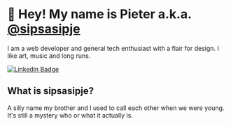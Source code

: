 # :punch: Hey! My name is Pieter a.k.a. [@sipsasipje](https://github.com/sipsasipje)

I am a web developer and general tech enthusiast with a flair for design. I like art, music and long runs.

[![Linkedin Badge](https://img.shields.io/badge/-pieter-blue?style=flat&logo=Linkedin&logoColor=white&link=https://www.linkedin.com/in/pieter-huurman-56a2199/)](https://www.linkedin.com/in/pieter-huurman-56a2199/)

## What is sipsasipje?

A silly name my brother and I used to call each other when we were young. It's still a mystery who or what it actually is.

